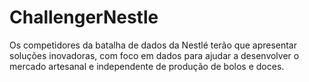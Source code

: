 # ChallengerNestle
Os competidores da batalha de dados da Nestlé terão que apresentar soluções inovadoras, com foco em dados para ajudar a desenvolver o mercado artesanal e independente de produção de bolos e doces.

